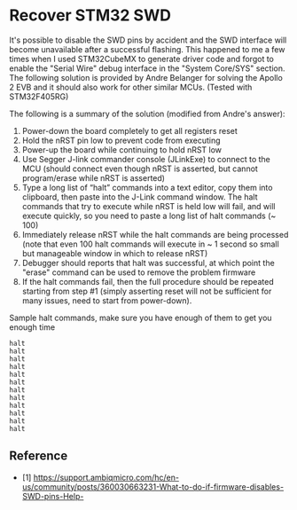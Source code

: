 # Recover STM32 SWD

It's possible to disable the SWD pins by accident and the SWD interface will become unavailable after a successful flashing. This happened to me a few times when I used STM32CubeMX to generate driver code and forgot to enable the "Serial Wire" debug interface in the "System Core/SYS" section. The following solution is provided by Andre Belanger for solving the Apollo 2 EVB and it should also work for other similar MCUs. (Tested with STM32F405RG)

The following is a summary of the solution (modified from Andre's answer):

1. Power-down the board completely to get all registers reset
2. Hold the nRST pin low to prevent code from executing
3. Power-up the board while continuing to hold nRST low
4. Use Segger J-link commander console (JLinkExe) to connect to the MCU (should connect even though nRST is asserted, but cannot program/erase while nRST is asserted)
5. Type a long list of “halt” commands into a text editor, copy them into clipboard, then paste into the J-Link command window.  The halt commands that try to execute while nRST is held low will fail, and will execute quickly, so you need to paste a long list of halt commands (~ 100)
6. Immediately release nRST while the halt commands are being processed (note that even 100 halt commands will execute in ~ 1 second so small but manageable window in which to release nRST)
7. Debugger should reports that halt was successful, at which point the "erase" command can be used to remove the problem firmware
8. If the halt commands fail, then the full procedure should be repeated starting from step #1 (simply asserting reset will not be sufficient for many issues, need to start from power-down).

Sample halt commands, make sure you have enough of them to get you enough time

```
halt
halt
halt
halt
halt
halt
halt
halt
halt
halt
halt
halt
```

## Reference

- [1] https://support.ambiqmicro.com/hc/en-us/community/posts/360030663231-What-to-do-if-firmware-disables-SWD-pins-Help-